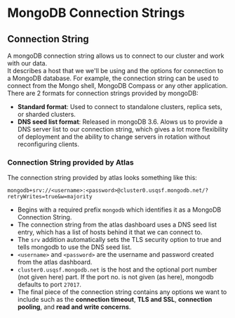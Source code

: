 # MongoDB Connection Strings

## Connection String

A mongoDB connection string allows us to connect to our cluster and work with our data.
<br>
It describes a host that we we'll be using and the options for connection to a MongoDB database. For example, the connection string can be used to connect from the Mongo shell, MongoDB Compass or any other application.
There are 2 formats for connection strings provided by mongoDB:

-   **Standard format**: Used to connect to standalone clusters, replica sets, or sharded clusters.
-   **DNS seed list format**: Released in mongoDB 3.6. Alows us to provide a DNS server list to our connection string, which gives a lot more flexibility of deployment and the ability to change servers in rotation without reconfiguring clients.

### Connection String provided by Atlas

The connection string provided by atlas looks something like this:

```
mongodb+srv://<username>:<password>@cluster0.usqsf.mongodb.net/?retryWrites=true&w=majority
```

-   Begins with a required prefix `mongodb` which identifies it as a MongoDB Connection String.
-   The connection string from the atlas dashboard uses a DNS seed list entry, which has a list of hosts behind it that we can connect to.
-   The `srv` addition automatically sets the TLS security option to true and tells mongodb to use the DNS seed list.
-   `<username>` and `<password>` are the username and password created from the atlas dashboard.
-   `cluster0.usqsf.mongodb.net` is the host and the optional port number (not given here) part. If the port no. is not given (as here), mongodb defaults to port `27017`.
-   The final piece of the connection string contains any options we want to include such as the **connection timeout**, **TLS and SSL**, **connection pooling**, and **read and write concerns**.
